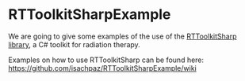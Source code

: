# RTToolkitSharpExample

We are going to give some examples of the use of the [RTToolkitSharp library](https://www.nuget.org/packages/RTToolkitSharp/), a C# toolkit for radiation therapy.

Examples on how to use RTToolkitSharp can be found here: https://github.com/isachpaz/RTToolkitSharpExample/wiki

